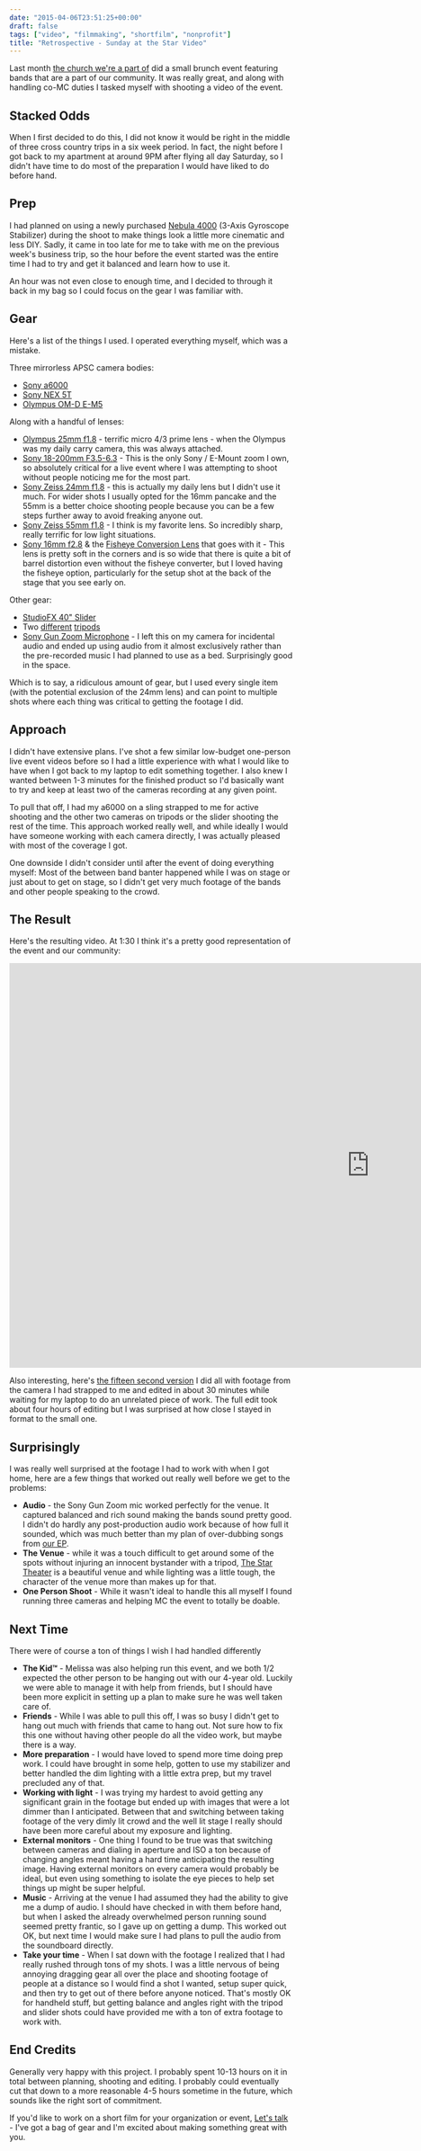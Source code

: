 ```yaml
---
date: "2015-04-06T23:51:25+00:00"
draft: false
tags: ["video", "filmmaking", "shortfilm", "nonprofit"]
title: "Retrospective - Sunday at the Star Video"
---
```

Last month [the church we're a part of](http://thegroveschurh.com) did a small brunch event featuring bands that are a part of our community. It was really great, and along with handling co-MC duties I tasked myself with shooting a video of the event.

## Stacked Odds

When I first decided to do this, I did not know it would be right in the middle of three cross country trips in a six week period. In fact, the night before I got back to my apartment at around 9PM after flying all day Saturday, so I didn't have time to do most of the preparation I would have liked to do before hand.

## Prep

I had planned on using a newly purchased [Nebula 4000](http://filmpower.us/products/nebula4000-lite-3-axis-gyroscope-stabilizer-for-a7s-gh4-bmpcc-gopro-iphone-gimbal) (3-Axis Gyroscope Stabilizer) during the shoot to make things look a little more cinematic and less DIY. Sadly, it came in too late for me to take with me on the previous week's business trip, so the hour before the event started was the entire time I had to try and get it balanced and learn how to use it.

An hour was not even close to enough time, and I decided to through it back in my bag so I could focus on the gear I was familiar with.

## Gear

Here's a list of the things I used. I operated everything myself, which was a mistake.

Three mirrorless APSC camera bodies:

* [Sony a6000](http://www.amazon.com/gp/product/B00I8BICB2/ref=as_li_tl?ie=UTF8&camp=1789&creative=390957&creativeASIN=B00I8BICB2&linkCode=as2&tag=josblodotcom-20&linkId=YAZP5TLWC3D6ZGEU)
* [Sony NEX 5T](http://www.amazon.com/gp/product/B00ENZRP38/ref=as_li_tl?ie=UTF8&camp=1789&creative=390957&creativeASIN=B00ENZRP38&linkCode=as2&tag=josblodotcom-20&linkId=J4Y4URZHDSO4H7NA)
* [Olympus OM-D E-M5](http://www.amazon.com/Olympus-Interchangeable-Touchscreen-Discontinued-Manufacturer/dp/B0074WDERI/ref=sr_1_1?s=electronics&ie=UTF8&qid=1428358251&sr=1-1&keywords=Olympus+OM-D+E-M5+16MP)

Along with a handful of lenses:

* [Olympus 25mm f1.8](http://www.amazon.com/gp/product/B00HWMP0XG/ref=as_li_tl?ie=UTF8&camp=1789&creative=390957&creativeASIN=B00HWMP0XG&linkCode=as2&tag=josblodotcom-20&linkId=54QOCICG4IT6SRDB) - terrific micro 4/3 prime lens - when the Olympus was my daily carry camera, this was always attached.
* [Sony 18-200mm F3.5-6.3](http://www.amazon.com/gp/product/B00836H2DQ/ref=as_li_tl?ie=UTF8&camp=1789&creative=390957&creativeASIN=B00836H2DQ&linkCode=as2&tag=josblodotcom-20&linkId=MJKU2YBPXJHKRUV5) - This is the only Sony / E-Mount zoom I own, so absolutely critical for a live event where I was attempting to shoot without people noticing me for the most part.
* [Sony Zeiss 24mm f1.8](http://www.amazon.com/gp/product/B005IHAI8O/ref=as_li_tl?ie=UTF8&camp=1789&creative=390957&creativeASIN=B005IHAI8O&linkCode=as2&tag=josblodotcom-20&linkId=C3BQO4FEFFFV73LU) - this is actually my daily lens but I didn't use it much. For wider shots I usually opted for the 16mm pancake and the 55mm is a better choice shooting people because you can be a few steps further away to avoid freaking anyone out.
* [Sony Zeiss 55mm f1.8](http://www.amazon.com/gp/product/B00FSB799Q/ref=as_li_tl?ie=UTF8&camp=1789&creative=390957&creativeASIN=B00FSB799Q&linkCode=as2&tag=josblodotcom-20&linkId=4NCYETEUZJ4W4ACJ) - I think is my favorite lens. So incredibly sharp, really terrific for low light situations.
* [Sony 16mm f2.8](http://www.amazon.com/gp/product/B003NRHAH8/ref=as_li_tl?ie=UTF8&camp=1789&creative=390957&creativeASIN=B003NRHAH8&linkCode=as2&tag=josblodotcom-20&linkId=SQH3BON4WS43AOZZ) & the [Fisheye Conversion Lens](http://www.amazon.com/gp/product/B003Q0BPC8/ref=as_li_tl?ie=UTF8&camp=1789&creative=390957&creativeASIN=B003Q0BPC8&linkCode=as2&tag=josblodotcom-20&linkId=NMWEVFB3CCSMCZ56) that goes with it - This lens is pretty soft in the corners and is so wide that there is quite a bit of barrel distortion even without the fisheye converter, but I loved having the fisheye option, particularly for the setup shot at the back of the stage that you see early on.

Other gear:

* [StudioFX 40" Slider](http://www.amazon.com/gp/product/B00BOGOT4M/ref=as_li_tl?ie=UTF8&camp=1789&creative=390957&creativeASIN=B00BOGOT4M&linkCode=as2&tag=josblodotcom-20&linkId=SBFP5W7JCIKILKKL)
* Two [different](http://www.amazon.com/gp/product/B003WKOENO/ref=as_li_tl?ie=UTF8&camp=1789&creative=390957&creativeASIN=B003WKOENO&linkCode=as2&tag=josblodotcom-20&linkId=NGJB4NZFTMIMHQC6) [tripods](http://www.amazon.com/gp/product/B004RBX0GO/ref=as_li_tl?ie=UTF8&camp=1789&creative=390957&creativeASIN=B004RBX0GO&linkCode=as2&tag=josblodotcom-20&linkId=RM37TQVQHRZ6S365)
* [Sony Gun Zoom Microphone](http://www.amazon.com/gp/product/B00HWGZSX4/ref=as_li_tl?ie=UTF8&camp=1789&creative=390957&creativeASIN=B00HWGZSX4&linkCode=as2&tag=josblodotcom-20&linkId=M7PRRN75FBKLHXEF) - I left this on my camera for incidental audio and ended up using audio from it almost exclusively rather than the pre-recorded music I had planned to use as a bed. Surprisingly good in the space.

Which is to say, a ridiculous amount of gear, but I used every single item (with the potential exclusion of the 24mm lens) and can point to multiple shots where each thing was critical to getting the footage I did.

## Approach

I didn't have extensive plans. I've shot a few similar low-budget one-person live event videos before so I had a little experience with what I would like to have when I got back to my laptop to edit something together. I also knew I wanted between 1-3 minutes for the finished product so I'd basically want to try and keep at least two of the cameras recording at any given point.

To pull that off, I had my a6000 on a sling strapped to me for active shooting and the other two cameras on tripods or the slider shooting the rest of the time. This approach worked really well, and while ideally I would have someone working with each camera directly, I was actually pleased with most of the coverage I got.

One downside I didn't consider until after the event of doing everything myself: Most of the between band banter happened while I was on stage or just about to get on stage, so I didn't get very much footage of the bands and other people speaking to the crowd.

## The Result

Here's the resulting video. At 1:30 I think it's a pretty good representation of the event and our community:

<iframe width="1280" height="720" src="https://www.youtube.com/embed/I1zV3SYMtyI?rel=0&amp;controls=0&amp;showinfo=0" frameborder="0" allowfullscreen></iframe>

Also interesting, here's [the fifteen second version](https://instagram.com/p/ztP23NIOIT/) I did all with footage from the camera I had strapped to me and edited in about 30 minutes while waiting for my laptop to do an unrelated piece of work. The full edit took about four hours of editing but I was surprised at how close I stayed in format to the small one.

## Surprisingly

I was really well surprised at the footage I had to work with when I got home, here are a few things that worked out really well before we get to the problems:

* **Audio** - the Sony Gun Zoom mic worked perfectly for the venue. It captured balanced and rich sound making the bands sound pretty good. I didn't do hardly any post-production audio work because of how full it sounded, which was much better than my plan of over-dubbing songs from [our EP](http://music.thegroveschurch.com/album/living-room-ep).
* **The Venue** - while it was a touch difficult to get around some of the spots without injuring an innocent bystander with a tripod, [The Star Theater]() is a beautiful venue and while lighting was a little tough, the character of the venue more than makes up for that.
* **One Person Shoot** - While it wasn't ideal to handle this all myself I found running three cameras and helping MC the event to totally be doable.

## Next Time

There were of course a ton of things I wish I had handled differently

* **The Kid™** - Melissa was also helping run this event, and we both 1/2 expected the other person to be hanging out with our 4-year old. Luckily we were able to manage it with help from friends, but I should have been more explicit in setting up a plan to make sure he was well taken care of.
* **Friends** - While I was able to pull this off, I was so busy I didn't get to hang out much with friends that came to hang out. Not sure how to fix this one without having other people do all the video work, but maybe there is a way.
* **More preparation** - I would have loved to spend more time doing prep work. I could have brought in some help, gotten to use my stabilizer and better handled the dim lighting with a little extra prep, but my travel precluded any of that.
* **Working with light** - I was trying my hardest to avoid getting any significant grain in the footage but ended up with images that were a lot dimmer than I anticipated. Between that and switching between taking footage of the very dimly lit crowd and the well lit stage I really should have been more careful about my exposure and lighting.
* **External monitors** - One thing I found to be true was that switching between cameras and dialing in aperture and ISO a ton because of changing angles meant having a hard time anticipating the resulting image. Having external monitors on every camera would probably be ideal, but even using something to isolate the eye pieces to help set things up might be super helpful.
* **Music** - Arriving at the venue I had assumed they had the ability to give me a dump of audio. I should have checked in with them before hand, but when I asked the already overwhelmed person running sound seemed pretty frantic, so I gave up on getting a dump. This worked out OK, but next time I would make sure I had plans to pull the audio from the soundboard directly.
* **Take your time** - When I sat down with the footage I realized that I had really rushed through tons of my shots. I was a little nervous of being annoying dragging gear all over the place and shooting footage of people at a distance so I would find a shot I wanted, setup super quick, and then try to get out of there before anyone noticed. That's mostly OK for handheld stuff, but getting balance and angles right with the tripod and slider shots could have provided me with a ton of extra footage to work with.


## End Credits

Generally very happy with this project. I probably spent 10-13 hours on it in total between planning, shooting and editing. I probably could eventually cut that down to a more reasonable 4-5 hours sometime in the future, which sounds like the right sort of commitment.

If you'd like to work on a short film for your organization or event, [Let's talk](mailto:hello@joshuablount.com) - I've got a bag of gear and I'm excited about making something great with you.
